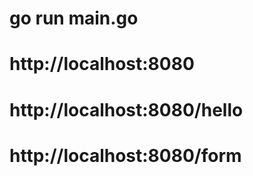# go run main.go
# http://localhost:8080
# http://localhost:8080/hello
# http://localhost:8080/form
